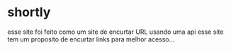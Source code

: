 # shortly
 esse site foi feito como um site de encurtar URL usando uma api esse site tem um proposito de encurtar links para melhor acesso...
